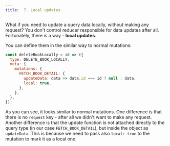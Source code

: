 ```yaml
---
title:  7. Local updates
---
```


What if you need to update a query data locally, without making any request? You
don't control reducer responsible for data updates after all. Fortunately, there is a way - **local updates**.

You can define them in the similar way to normal mutations:
```js
const deleteBookLocally = id => ({
  type: DELETE_BOOK_LOCALLY,
  meta: {
    mutations: {
      FETCH_BOOK_DETAIL: {
        updateData: data => data.id === id ? null : data,
        local: true,
      },
    },
  },
});
```
As you can see, it looks similar to normal mutations. One difference is that there
is no `request` key - after all we didn't want to make any request. Another difference is
that the update function is not attached directly to the query type (in our case `FETCH_BOOK_DETAIL`),
but inside the object as `updateData`. This is because we need to pass also `local: true`
to the mutation to mark it as a local one.
